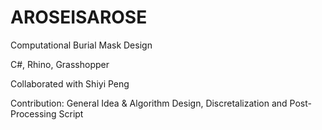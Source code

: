 # AROSEISAROSE
Computational Burial Mask Design

C#, Rhino, Grasshopper

Collaborated with Shiyi Peng

Contribution: General Idea & Algorithm Design, Discretalization and Post-Processing Script
